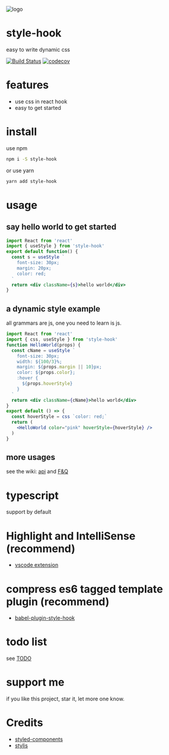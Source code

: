 ![logo](https://avatars1.githubusercontent.com/u/54980825?s=200&v=4)

# style-hook
easy to write dynamic css

[![Build Status](https://www.travis-ci.org/style-hook/style-hook.svg?branch=master)](https://www.travis-ci.org/style-hook/style-hook)
[![codecov](https://codecov.io/gh/style-hook/style-hook/branch/master/graph/badge.svg)](https://codecov.io/gh/style-hook/style-hook)

# features
* use css in react hook
* easy to get started

# install
use npm
```bash
npm i -S style-hook
```
or use yarn
```bash
yarn add style-hook
```

# usage
## say hello world to get started
``` jsx
import React from 'react'
import { useStyle } from 'style-hook'
export default function() {
  const s = useStyle `
    font-size: 30px;
    margin: 20px;
    color: red;
  `
  return <div className={s}>hello world</div>
}
```

## a dynamic style example
all grammars are js, one you need to learn is js.
``` jsx
import React from 'react'
import { css, useStyle } from 'style-hook'
function HelloWorld(props) {
  const cName = useStyle `
    font-size: 30px;
    width: ${100/3}%;
    margin: ${props.margin || 10}px;
    color: ${props.color};
    :hover {
      ${props.hoverStyle}
    }
  `
  return <div className={cName}>hello world</div>
}
export default () => {
  const hoverStyle = css `color: red;`
  return (
    <HelloWorld color="pink" hoverStyle={hoverStyle} />
  )
}
```

## more usages
see the wiki: [api](https://github.com/style-hook/style-hook/wiki/api) and [F&Q](https://github.com/style-hook/style-hook/wiki/F&Q)

# typescript
support by default

# Highlight and IntelliSense (recommend)
* [vscode extension](https://marketplace.visualstudio.com/items?itemName=coppy.style-hook)

# compress es6 tagged template plugin (recommend)
* [babel-plugin-style-hook](https://github.com/style-hook/babel-plugin-style-hook)

# todo list
see [TODO](./TODO)

# support me
if you like this project, star it, let more one know.

# Credits
* [styled-components](https://github.com/styled-components/styled-components)
* [stylis](https://github.com/thysultan/stylis.js)
